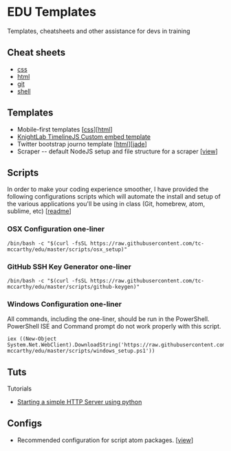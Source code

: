 # EDU Templates

Templates, cheatsheets and other assistance for devs in training

## Cheat sheets

- [css](cheatsheets/css.md)
- [html](cheatsheets/html.md)
- [git](cheatsheets/git.md)
- [shell](cheatsheets/shell.md)

## Templates

- Mobile-first templates \[[css](templates/css/mobile-first.css)]\[[html](templates/html/mobile-first.html)]
- [KnightLab TimelineJS Custom embed template](templates/timelineJS)
- Twitter bootstrap journo template \[[html](templates/html/bootstrap.html)]\[[jade](templates/jade/bootstrap.jade)]
- Scraper -- default NodeJS setup and file structure for a scraper \[[view](templates/scraper)]

## Scripts

In order to make your coding experience smoother, I have provided the following configurations scripts which will automate the install and setup of the various applications you'll be using in class (Git, homebrew, atom, sublime, etc) \[[readme](scripts/)]

### OSX Configuration one-liner

```
/bin/bash -c "$(curl -fsSL https://raw.githubusercontent.com/tc-mccarthy/edu/master/scripts/osx_setup)"
```

### GitHub SSH Key Generator one-liner

```
/bin/bash -c "$(curl -fsSL https://raw.githubusercontent.com/tc-mccarthy/edu/master/scripts/github-keygen)"
```

### Windows Configuration one-liner

All commands, including the one-liner, should be run in the PowerShell. PowerShell ISE and Command prompt do not work properly with this script.

```
iex ((New-Object System.Net.WebClient).DownloadString('https://raw.githubusercontent.com/tc-mccarthy/edu/master/scripts/windows_setup.ps1'))
```

## Tuts

Tutorials

- [Starting a simple HTTP Server using python](tuts/simplehttpserver.md)

## Configs

- Recommended configuration for script atom packages. \[[view](configs/atom.cson)]

